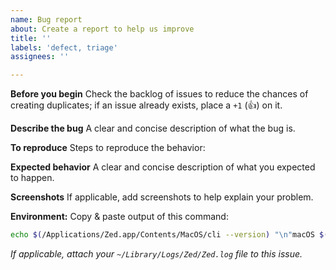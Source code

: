 ```yaml
---
name: Bug report
about: Create a report to help us improve
title: ''
labels: 'defect, triage'
assignees: ''

---
```


**Before you begin**
Check the backlog of issues to reduce the chances of creating duplicates; if an issue already exists, place a `+1` (👍) on it.

**Describe the bug**
A clear and concise description of what the bug is.

**To reproduce**
Steps to reproduce the behavior:

**Expected behavior**
A clear and concise description of what you expected to happen.

**Screenshots**
If applicable, add screenshots to help explain your problem.

**Environment:**
Copy & paste output of this command:
```sh
echo $(/Applications/Zed.app/Contents/MacOS/cli --version) "\n"macOS $(sw_vers -productVersion) "\n"architecture $(uname -m)
```

*If applicable, attach your `~/Library/Logs/Zed/Zed.log` file to this issue.*
